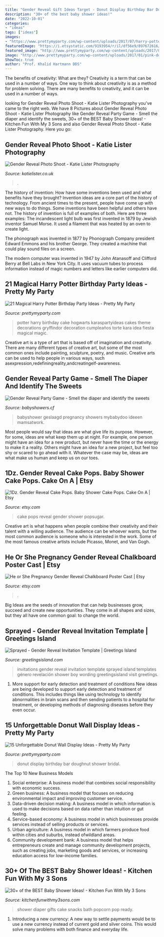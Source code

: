 ```yaml
---
title: "Gender Reveal Gift Ideas Target - Donut Display Birthday Bar Doughnut Shower Bridal"
description: "30+ of the best baby shower ideas!"
date: "2022-10-01"
categories:
- "ideas"
tags: ["ideas"]
images:
- "https://www.prettymyparty.com/wp-content/uploads/2017/07/harry-potter-birthday-cake-e1500691012615.jpg"
featuredImage: "https://i.etsystatic.com/9193954/r/il/df56e9/897672616/il_794xN.897672616_l7d8.jpg"
featured_image: "http://www.prettymyparty.com/wp-content/uploads/2017/01/pink-donut-display.jpg"
image: "http://www.prettymyparty.com/wp-content/uploads/2017/01/pink-donut-display.jpg"
ShowToc: true
author: "Prof. Khalid Hartmann DDS"
---
```



The benefits of creativity: What are they?
Creativity is a term that can be used in a number of ways. One way to think about creativity is as a method for problem solving. There are many benefits to creativity, and it can be used in a number of ways.

	

		
looking for Gender Reveal Photo Shoot - Katie Lister Photography you've came to the right web. We have 8 Pictures about Gender Reveal Photo Shoot - Katie Lister Photography like Gender Reveal Party Game - Smell the diaper and identify the sweets, 30+ of the BEST Baby Shower Ideas! - Kitchen Fun With My 3 Sons and also Gender Reveal Photo Shoot - Katie Lister Photography. Here you go:
		
    
## Gender Reveal Photo Shoot - Katie Lister Photography

<img loading=lazy src="https://www.katielister.co.uk/wp-content/uploads/2019/10/07-gender-reveal-photoshoot-autumn.jpg" onerror="this.onerror=null;this.src='https://tse2.mm.bing.net/th?id=OIP.SjJY-URoBbUjfXFccqFXdwHaLH&amp;pid=15.1';" alt="Gender Reveal Photo Shoot - Katie Lister Photography">

_Source: katielister.co.uk_

>. 

	

The history of invention: How have some inventions been used and what benefits have they brought?
Invention ideas are a core part of the history of technology. From ancient times to the present, people have come up with new ways to do things. Some inventions have been helpful and others have not. The history of invention is full of examples of both. Here are three examples:
The incandescent light bulb was first invented in 1879 by Jewish inventor Samuel Morse. It used a filament that was heated by an oven to create light.

The phonograph was invented in 1877 by Phonograph Company president Edward Emmons and his brother George. They created a machine that could play sound files on a screen.

The modern computer was invented in 1947 by John Atanasoff and Clifford Berry at Bell Labs in New York City. It uses vacuum tubes to process information instead of magic numbers and letters like earlier computers did.

    
## 21 Magical Harry Potter Birthday Party Ideas - Pretty My Party

<img loading=lazy src="https://www.prettymyparty.com/wp-content/uploads/2017/07/harry-potter-birthday-cake-e1500691012615.jpg" onerror="this.onerror=null;this.src='https://tse1.mm.bing.net/th?id=OIP.qj0zmbtx7daxmAVyMjfIOQHaLH&amp;pid=15.1';" alt="21 Magical Harry Potter Birthday Party Ideas - Pretty My Party">

_Source: prettymyparty.com_

>potter harry birthday cake hogwarts karaspartyideas cakes theme decorations gryffindor decoration cumpleaños torte kara idea fiesta magical magic. 

	

Creative art is a type of art that is based off of imagination and creativity. There are many different types of creative art, but some of the most common ones include painting, sculpture, poetry, and music. Creative arts can be used to help people in various ways, such asexpression,redefiningreality,andcreatingelf-awareness.

    
## Gender Reveal Party Game - Smell The Diaper And Identify The Sweets

<img loading=lazy src="https://babyshowers.cf/wp-content/uploads/2019/06/Gender-Reveal-Party-Game-Smell-the-diaper-and-identify-720x960.jpg" onerror="this.onerror=null;this.src='https://tse3.mm.bing.net/th?id=OIP.vNIvuPJNKn5zH-qlnUFwNwHaJ4&amp;pid=15.1';" alt="Gender Reveal Party Game - Smell the diaper and identify the sweets">

_Source: babyshowers.cf_

>babyshower geslaagd pregnancy showers mybabydoo ideeen mamsatwork. 

	

Most people would say that ideas are what give life its purpose. However, for some, ideas are what keep them up at night. For example, one person might have an idea for a new product, but never have the time or the energy to make it a reality. Others might have an idea for a new project, but feel too shy or scared to go ahead with it. Whatever the case may be, ideas are what make us human and keep us on our toes.

    
## 1Dz. Gender Reveal Cake Pops. Baby Shower Cake Pops. Cake On A | Etsy

<img loading=lazy src="https://i.etsystatic.com/12120919/r/il/f58452/1657330490/il_fullxfull.1657330490_2jdm.jpg" onerror="this.onerror=null;this.src='https://tse1.mm.bing.net/th?id=OIP.OSMXFdgE8e_JI_NZQQfCZgHaHT&amp;pid=15.1';" alt="1Dz. Gender Reveal Cake Pops. Baby Shower Cake Pops. Cake On A | Etsy">

_Source: etsy.com_

>cake pops reveal gender shower popsugar. 

	

Creative art is what happens when people combine their creativity and their talent with a willing audience. The audience can be whoever wants, but the most common audience is someone who is interested in the work. Some of the most famous creative artists include Picasso, Monet, and Van Gogh.

    
## He Or She Pregnancy Gender Reveal Chalkboard Poster Cast | Etsy

<img loading=lazy src="https://i.etsystatic.com/9193954/r/il/df56e9/897672616/il_794xN.897672616_l7d8.jpg" onerror="this.onerror=null;this.src='https://tse3.mm.bing.net/th?id=OIP.Wep3N82ZoC6qRzqtVxIhTAHaJ4&amp;pid=15.1';" alt="He or She Pregnancy Gender Reveal Chalkboard Poster Cast | Etsy">

_Source: etsy.com_

>. 

	

Big Ideas are the seeds of innovation that can help businesses grow, succeed and create new opportunities. They come in all shapes and sizes, but they all have one common goal: to change the world.

    
## Sprayed - Gender Reveal Invitation Template | Greetings Island

<img loading=lazy src="https://images.greetingsisland.com/images/invitations/baby/previews/sprayed_1.png?auto=format,compress&amp;w=440" onerror="this.onerror=null;this.src='https://tse3.mm.bing.net/th?id=OIP.-qspQii2vCFBh4jT812r-wAAAA&amp;pid=15.1';" alt="Sprayed - Gender Reveal Invitation Template | Greetings Island">

_Source: greetingsisland.com_

>invitations gender reveal invitation template sprayed island templates género revelación shower boy wording greetingsisland visit greetings. 

	

1) More support for early detection and treatment of conditions
New ideas are being developed to support early detection and treatment of conditions. This includes things like using technology to identify abnormalities in brain scans and then sending patients to a hospital for treatment, or developing methods of diagnosing diseases before they even occur.

    
## 15 Unforgettable Donut Wall Display Ideas - Pretty My Party

<img loading=lazy src="http://www.prettymyparty.com/wp-content/uploads/2017/01/pink-donut-display.jpg" onerror="this.onerror=null;this.src='https://tse1.mm.bing.net/th?id=OIP.Gf9FjsxeWtImu4ibH3l26wHaLH&amp;pid=15.1';" alt="15 Unforgettable Donut Wall Display Ideas - Pretty My Party">

_Source: prettymyparty.com_

>donut display birthday bar doughnut shower bridal. 

	

The Top 10 New Business Models
1. Social enterprise: A business model that combines social responsibility with economic success.
2. Green business: A business model that focuses on reducing environmental impact and improving customer service.
3. Data-driven decision making: A business model in which information is used to make decisions based on data rather than intuition or gut feeling.
4. Service-based economy: A business model in which businesses provide services instead of selling products or services. 
5. Urban agriculture: A business model in which farmers produce food within cities and suburbs, instead ofwildland areas. 
6. Community development bank: A business model that helps entrepreneurs create and manage community development projects, such as creating jobs, marketing goods and services, or increasing education access for low-income families.

    
## 30+ Of The BEST Baby Shower Ideas! - Kitchen Fun With My 3 Sons

<img loading=lazy src="https://kitchenfunwithmy3sons.com/wp-content/uploads/2016/06/the-best-baby-shower-ideas-diaper-cakes-food-gifts-24.jpg" onerror="this.onerror=null;this.src='https://tse2.mm.bing.net/th?id=OIP.76nXZZH6Oq3mx4P_Zs1PowHaLH&amp;pid=15.1';" alt="30+ of the BEST Baby Shower Ideas! - Kitchen Fun With My 3 Sons">

_Source: kitchenfunwithmy3sons.com_

>shower diaper gifts cake snacks bath popcorn pop ready. 

	

1. Introducing a new currency: A new way to settle payments would be to use a new currency instead of current gold and silver coins. This would solve many problems with both finance and everyday life.

